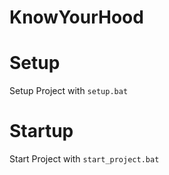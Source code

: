 # KnowYourHood

# Setup

Setup Project with `setup.bat`

# Startup

Start Project with `start_project.bat`
